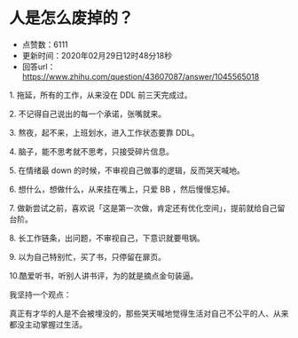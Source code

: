 # 人是怎么废掉的？
- 点赞数：6111
- 更新时间：2020年02月29日12时48分18秒
- 回答url：https://www.zhihu.com/question/43607087/answer/1045565018
<body>
 <p data-pid="jVhuwj4w">1. 拖延，所有的工作，从来没在 DDL 前三天完成过。</p>
 <p data-pid="t-cTxPGA">2. 不记得自己说出的每一个承诺，张嘴就来。</p>
 <p data-pid="zcEoV-f3">3. 熬夜，起不来，上班划水，进入工作状态要靠 DDL。</p>
 <p data-pid="nqrXzJhm">4. 脑子，能不思考就不思考，只接受碎片信息。</p>
 <p data-pid="xnB1PJuf">5. 在情绪最 down 的时候，不审视自己做事的逻辑，反而哭天喊地。</p>
 <p data-pid="J39ddZ_N">6. 想什么，想做什么，从来挂在嘴上，只爱 BB ，然后慢慢忘掉。</p>
 <p data-pid="KQHuqQYt">7. 做新尝试之前，喜欢说「这是第一次做，肯定还有优化空间」，提前就给自己留台阶。</p>
 <p data-pid="VTiLovtP">8. 长工作链条，出问题，不审视自己，下意识就要甩锅。</p>
 <p data-pid="alBBvM9h">9. 以为自己特别忙，买了书，只停留在扉页。</p>
 <p data-pid="xcqVuFDx">10.酷爱听书，听别人讲书评，为的就是摘点金句装逼。</p>
 <p data-pid="uLkupVYx">我坚持一个观点：</p>
 <p data-pid="RV_dOsyf">真正有才华的人是不会被埋没的，那些哭天喊地觉得生活对自己不公平的人、从来都没主动掌握过生活。</p>
</body>